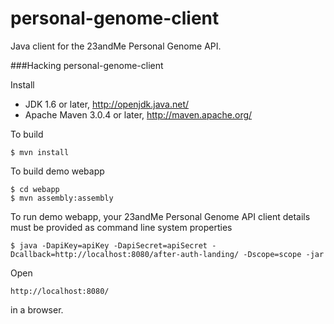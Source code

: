 personal-genome-client
======================

Java client for the 23andMe Personal Genome API.


###Hacking personal-genome-client

Install

 * JDK 1.6 or later, http://openjdk.java.net/
 * Apache Maven 3.0.4 or later, http://maven.apache.org/


To build

    $ mvn install


To build demo webapp

    $ cd webapp
    $ mvn assembly:assembly


To run demo webapp, your 23andMe Personal Genome API client details must be provided as command line system properties

    $ java -DapiKey=apiKey -DapiSecret=apiSecret -Dcallback=http://localhost:8080/after-auth-landing/ -Dscope=scope -jar 


Open

    http://localhost:8080/

in a browser.